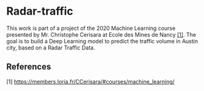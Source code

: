 # Radar-traffic

This work is part of a project of the 2020 Machine Learning course presented by Mr. Christophe Cerisara at Ecole des Mines de Nancy [[1]](#1). 
The goal is to build a Deep Learning model to predict the traffic volume in Austin city, based on a Radar Traffic Data.

## References 
<a id="1">[1]</a> 
https://members.loria.fr/CCerisara/#courses/machine_learning/ 
